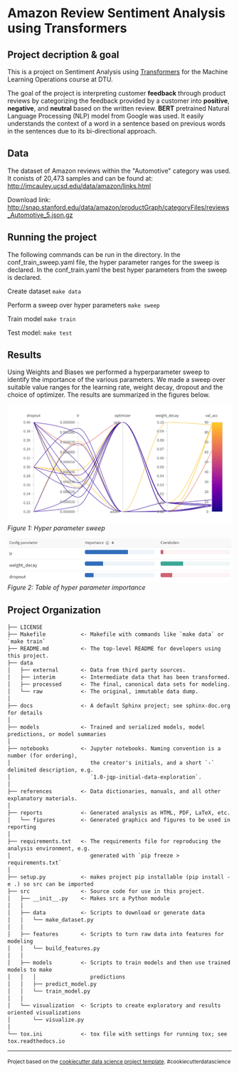# Amazon Review Sentiment Analysis using Transformers

## Project decription & goal

This is a project on Sentiment Analysis using [Transformers](https://github.com/huggingface/transformers) for the Machine Learning Operations course at DTU. 

The goal of the project is interpreting customer __feedback__ through product reviews by categorizing the feedback provided by a customer into __positive__, __negative__, and __neutral__ based on the written review. __BERT__ pretrained Natural Language Processing (NLP) model from Google was used. It easily understands the context of a word in a sentence based on previous words in the sentences due to its bi-directional approach.

## Data
The dataset of Amazon reviews within the "Automotive" category was used. It conists of 20,473 samples and can be found at:
http://jmcauley.ucsd.edu/data/amazon/links.html

Download link:
http://snap.stanford.edu/data/amazon/productGraph/categoryFiles/reviews_Automotive_5.json.gz

## Running the project
The following commands can be run in the directory. In the conf_train_sweep.yaml file, the hyper parameter ranges for the sweep is declared. In the conf_train.yaml the best hyper parameters from the sweep is declared.

Create dataset
`make data`

Perform a sweep over hyper parameters
`make sweep`

Train model
`make train`

Test model:
`make test`

## Results
Using Weights and Biases we performed a hyperparameter sweep to identify the importance of the various parameters. We made a sweep over suitable value ranges for the learning rate, weight decay, dropout and the choice of optimizer. The results are summarized in the figures below.

![Figure 1](https://github.com/MadsBirch/mlops-sentiment-analysis/blob/master/reports/figures/sweep.png?raw=true) <br />
*Figure 1: Hyper parameter sweep*

![Figure 2](https://github.com/MadsBirch/mlops-sentiment-analysis/blob/master/reports/figures/param_importance.png?raw=true) <br />
*Figure 2: Table of hyper parameter importance*



Project Organization
------------

    ├── LICENSE
    ├── Makefile           <- Makefile with commands like `make data` or `make train`
    ├── README.md          <- The top-level README for developers using this project.
    ├── data
    │   ├── external       <- Data from third party sources.
    │   ├── interim        <- Intermediate data that has been transformed.
    │   ├── processed      <- The final, canonical data sets for modeling.
    │   └── raw            <- The original, immutable data dump.
    │
    ├── docs               <- A default Sphinx project; see sphinx-doc.org for details
    │
    ├── models             <- Trained and serialized models, model predictions, or model summaries
    │
    ├── notebooks          <- Jupyter notebooks. Naming convention is a number (for ordering),
    │                         the creator's initials, and a short `-` delimited description, e.g.
    │                         `1.0-jqp-initial-data-exploration`.
    │
    ├── references         <- Data dictionaries, manuals, and all other explanatory materials.
    │
    ├── reports            <- Generated analysis as HTML, PDF, LaTeX, etc.
    │   └── figures        <- Generated graphics and figures to be used in reporting
    │
    ├── requirements.txt   <- The requirements file for reproducing the analysis environment, e.g.
    │                         generated with `pip freeze > requirements.txt`
    │
    ├── setup.py           <- makes project pip installable (pip install -e .) so src can be imported
    ├── src                <- Source code for use in this project.
    │   ├── __init__.py    <- Makes src a Python module
    │   │
    │   ├── data           <- Scripts to download or generate data
    │   │   └── make_dataset.py
    │   │
    │   ├── features       <- Scripts to turn raw data into features for modeling
    │   │   └── build_features.py
    │   │
    │   ├── models         <- Scripts to train models and then use trained models to make
    │   │   │                 predictions
    │   │   ├── predict_model.py
    │   │   └── train_model.py
    │   │
    │   └── visualization  <- Scripts to create exploratory and results oriented visualizations
    │       └── visualize.py
    │
    └── tox.ini            <- tox file with settings for running tox; see tox.readthedocs.io


--------

<p><small>Project based on the <a target="_blank" href="https://drivendata.github.io/cookiecutter-data-science/">cookiecutter data science project template</a>. #cookiecutterdatascience</small></p>
